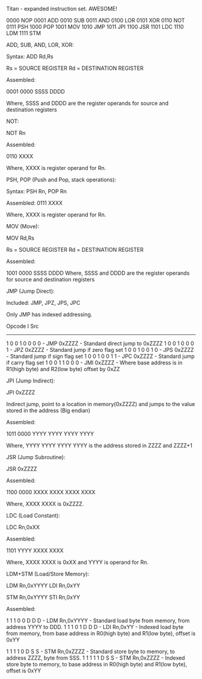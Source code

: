 Titan - expanded instruction set. AWESOME!

0000 NOP
0001 ADD
0010 SUB
0011 AND
0100 LOR
0101 XOR
0110 NOT
0111 PSH
1000 POP
1001 MOV
1010 JMP
1011 JPI
1100 JSR
1101 LDC
1110 LDM
1111 STM




ADD, SUB, AND, LOR, XOR:

Syntax: ADD Rd,Rs

Rs = SOURCE REGISTER
Rd = DESTINATION REGISTER

Assembled:

0001 0000
SSSS DDDD

Where, SSSS and DDDD are the register operands for source and destination registers




NOT:

NOT Rn

Assembled:

0110 XXXX

Where, XXXX is register operand for Rn.



PSH, POP (Push and Pop, stack operations):

Syntax: PSH Rn, POP Rn

Assembled: 0111 XXXX

Where, XXXX is register operand for Rn.



MOV (Move):

MOV Rd,Rs

Rs = SOURCE REGISTER
Rd = DESTINATION REGISTER

Assembled:

1001 0000
SSSS DDDD
Where, SSSS and DDDD are the register operands for source and destination registers



JMP (Jump Direct):

Included: JMP, JPZ, JPS, JPC

Only JMP has indexed addressing.

Opcode    I    Src
-------  ---  -----
1 0 0 1   0   0 0 0   -  JMP 0xZZZZ - Standard direct jump to 0xZZZZ
1 0 0 1   0   0 0 1   -  JPZ 0xZZZZ - Standard jump if zero flag set
1 0 0 1   0   0 1 0   -  JPS 0xZZZZ - Standard jump if sign flag set
1 0 0 1   0   0 1 1   -  JPC 0xZZZZ - Standard jump if carry flag set
1 0 0 1   1   0 0 0   -  JMI 0xZZZZ - Where base address is in R1(high byte) and R2(low byte) offset by 0xZZ



JPI (Jump Indirect):

JPI 0xZZZZ

Indirect jump, point to a location in memory(0xZZZZ) and jumps to the value stored in the address (Big endian)

Assembled:

1011 0000
YYYY YYYY
YYYY YYYY

Where, YYYY YYYY YYYY YYYY is the address stored in ZZZZ and ZZZZ+1



JSR (Jump Subroutine):

JSR 0xZZZZ

Assembled:

1100 0000
XXXX XXXX
XXXX XXXX

Where, XXXX XXXX is 0xZZZZ.



LDC (Load Constant):

LDC Rn,0xXX

Assembled:

1101 YYYY
XXXX XXXX

Where, XXXX XXXX is 0xXX and YYYY is operand for Rn.



LDM+STM (Load/Store Memory):

LDM Rn,0xYYYY
LDI Rn,0xYY

STM Rn,0xYYYY
STI Rn,0xYY

Assembled:

1 1 1 0   0   D D D   -  LDM Rn,0xYYYY - Standard load byte from memory, from address YYYY to DDD.
1 1 1 0   1   D D D   -  LDI Rn,0xYY - Indexed load byte from memory, from base address in R0(high byte) and R1(low byte), offset is 0xYY

1 1 1 1   0   D S S   -  STM Rn,0xZZZZ - Standard store byte to memory, to address ZZZZ, byte from SSS.
1 1 1 1   1   D S S   -  STM Rn,0xZZZZ - Indexed store byte to memory, to base address in R0(high byte) and R1(low byte), offset is 0xYY